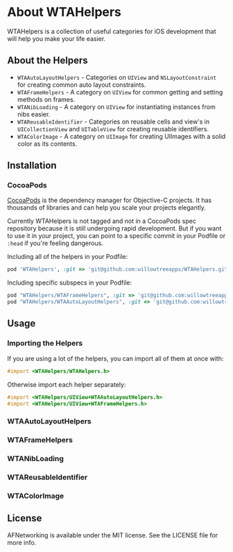 About WTAHelpers
================

WTAHelpers is a collection of useful categories for iOS development that will help you make your life easier.

## About the Helpers
- `WTAAutoLayoutHelpers` - Categories on `UIView` and `NSLayoutConstraint` for creating common auto layout constraints.
- `WTAFrameHelpers` - A category on `UIView` for common getting and setting methods on frames.
- `WTANibLoading` - A category on `UIView` for instantiating instances from nibs easier.
- `WTAReusableIdentifier` - Categories on reusable cells and view's in `UICollectionView` and `UITableView` for creating reusable identifiers.
- `WTAColorImage` - A category on `UIImage` for creating UIImages with a solid color as its contents.

## Installation

### CocoaPods

[CocoaPods](http://cocoapods.org) is the dependency manager for Objective-C projects. It has thousands of libraries and can help you scale your projects elegantly.

Currently WTAHelpers is not tagged and not in a CocoaPods spec repository because it is still undergoing rapid development. But if you want to use it in your project, you can point to a specific commit in your Podfile or `:head` if you're feeling dangerous.

Including all of the helpers in your Podfile:

```ruby
pod 'WTAHelpers', :git => 'git@github.com:willowtreeapps/WTAHelpers.git', :commit => 'f38e20f'
```

Including specific subspecs in your Podfile:

```ruby
pod "WTAHelpers/WTAFrameHelpers", :git => 'git@github.com:willowtreeapps/WTAHelpers.git', :commit => 'f38e20f'
pod "WTAHelpers/WTAAutoLayoutHelpers", :git => 'git@github.com:willowtreeapps/WTAHelpers.git', :commit => 'f38e20f'
```

## Usage

### Importing the Helpers

If you are using a lot of the helpers, you can import all of them at once with:

```objective-c
#import <WTAHelpers/WTAHelpers.h>
```

Otherwise import each helper separately:

```objective-c
#import <WTAHelpers/UIView+WTAAutoLayoutHelpers.h>
#import <WTAHelpers/UIView+WTAFrameHelpers.h>
```

### WTAAutoLayoutHelpers
### WTAFrameHelpers
### WTANibLoading
### WTAReusableIdentifier
### WTAColorImage

## License

AFNetworking is available under the MIT license. See the LICENSE file for more info.
